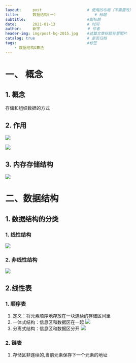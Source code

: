 ```yaml
---
layout:     post                    # 使用的布局（不需要改）
title:      数据结构(一)   				# 标题 
subtitle:    						#副标题
date:       2021-01-13              # 时间
author:     新宇                     # 作者
header-img: img/post-bg-2015.jpg    #这篇文章标题背景图片
catalog: true                       # 是否归档
tags:                               #标签
    - 数据结构&算法
---
```

# 一、 概念
## 1. 概念
存储和组织数据的方式
## 2. 作用

![](https://tva1.sinaimg.cn/large/008eGmZEly1gmm3j4vgq1j318a0ju12n.jpg)

![](https://tva1.sinaimg.cn/large/008eGmZEly1gmm3kw6y1vj313y0eun10.jpg)

## 3. 内存存储结构
![](https://tva1.sinaimg.cn/large/008eGmZEly1gmm484zwfpj310e0ko43h.jpg)

# 二、数据结构
## 1. 数据结构的分类
### 1. 线性结构
![](https://tva1.sinaimg.cn/large/008eGmZEly1gmm4ffe48cj30wk0l644o.jpg)
### 2. 非线性结构
![](https://tva1.sinaimg.cn/large/008eGmZEly1gmm4fgevb9j30ty0lcqa3.jpg)

## 2.线性表

### 1. 顺序表
1. 定义：将元素顺序地存放在一块连续的存储区间里
2. 一体式结构：信息区和数据区在一起
	![](https://tva1.sinaimg.cn/large/008eGmZEly1gmm4tphfysj31960j8n4u.jpg)
3. 分离式结构：信息区和数据区分开
	![](https://tva1.sinaimg.cn/large/008eGmZEly1gmm4q4dms1j30u40j4q6c.jpg)

### 2. 链表
1. 存储区非连续的,当前元素保存下一个元素的地址

